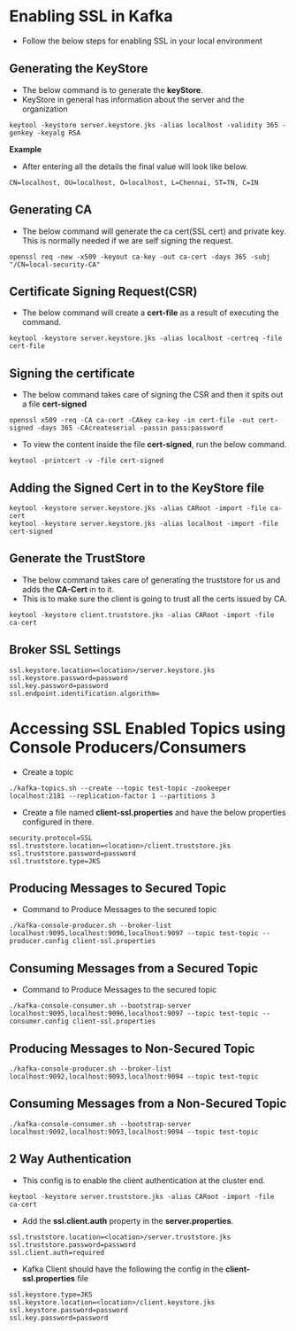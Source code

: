 # Enabling SSL in Kafka

- Follow the below steps for enabling SSL in your local environment

## Generating the KeyStore

- The below command is to generate the **keyStore**.
- KeyStore in general has information about the server and the organization

```
keytool -keystore server.keystore.jks -alias localhost -validity 365 -genkey -keyalg RSA
```

**Example**  
- After entering all the details the final value will look like below.

```
CN=localhost, OU=localhost, O=localhost, L=Chennai, ST=TN, C=IN
```

## Generating CA

- The below command will generate the ca cert(SSL cert) and private key. This is normally needed if we are self signing the request.

```
openssl req -new -x509 -keyout ca-key -out ca-cert -days 365 -subj "/CN=local-security-CA"
```

## Certificate Signing Request(CSR)

- The below command will create a **cert-file** as a result of executing the command.

```
keytool -keystore server.keystore.jks -alias localhost -certreq -file cert-file
```

## Signing the certificate

- The below command takes care of signing the CSR and then it spits out a file **cert-signed**

```
openssl x509 -req -CA ca-cert -CAkey ca-key -in cert-file -out cert-signed -days 365 -CAcreateserial -passin pass:password
```

- To view the content inside the file **cert-signed**, run the below command.

```
keytool -printcert -v -file cert-signed
```


## Adding the Signed Cert in to the KeyStore file

```
keytool -keystore server.keystore.jks -alias CARoot -import -file ca-cert
keytool -keystore server.keystore.jks -alias localhost -import -file cert-signed
```

## Generate the TrustStore

- The below command takes care of generating the truststore for us and adds the **CA-Cert** in to it.
- This is to make sure the client is going to trust all the certs issued by CA.

```
keytool -keystore client.truststore.jks -alias CARoot -import -file ca-cert
```

## Broker SSL Settings

```
ssl.keystore.location=<location>/server.keystore.jks
ssl.keystore.password=password
ssl.key.password=password
ssl.endpoint.identification.algorithm=
```
# Accessing SSL Enabled Topics using Console Producers/Consumers

- Create a topic

```
./kafka-topics.sh --create --topic test-topic -zookeeper localhost:2181 --replication-factor 1 --partitions 3
```

- Create a file named **client-ssl.properties** and have the below properties configured in there.

```
security.protocol=SSL
ssl.truststore.location=<location>/client.truststore.jks
ssl.truststore.password=password
ssl.truststore.type=JKS
```

## Producing Messages to Secured Topic

- Command to Produce Messages to the secured topic

```
./kafka-console-producer.sh --broker-list localhost:9095,localhost:9096,localhost:9097 --topic test-topic --producer.config client-ssl.properties
```

## Consuming Messages from a Secured Topic

- Command to Produce Messages to the secured topic

```
./kafka-console-consumer.sh --bootstrap-server localhost:9095,localhost:9096,localhost:9097 --topic test-topic --consumer.config client-ssl.properties
```


## Producing Messages to Non-Secured Topic

```
./kafka-console-producer.sh --broker-list localhost:9092,localhost:9093,localhost:9094 --topic test-topic
```


## Consuming Messages from a Non-Secured Topic

```
./kafka-console-consumer.sh --bootstrap-server localhost:9092,localhost:9093,localhost:9094 --topic test-topic
```

## 2 Way Authentication

- This config is to enable the client authentication at the cluster end.

```
keytool -keystore server.truststore.jks -alias CARoot -import -file ca-cert
```

- Add the **ssl.client.auth** property in the **server.properties**.

```
ssl.truststore.location=<location>/server.truststore.jks
ssl.truststore.password=password
ssl.client.auth=required
```
- Kafka Client should have the following the config in the **client-ssl.properties** file

```
ssl.keystore.type=JKS
ssl.keystore.location=<location>/client.keystore.jks
ssl.keystore.password=password
ssl.key.password=password
```
